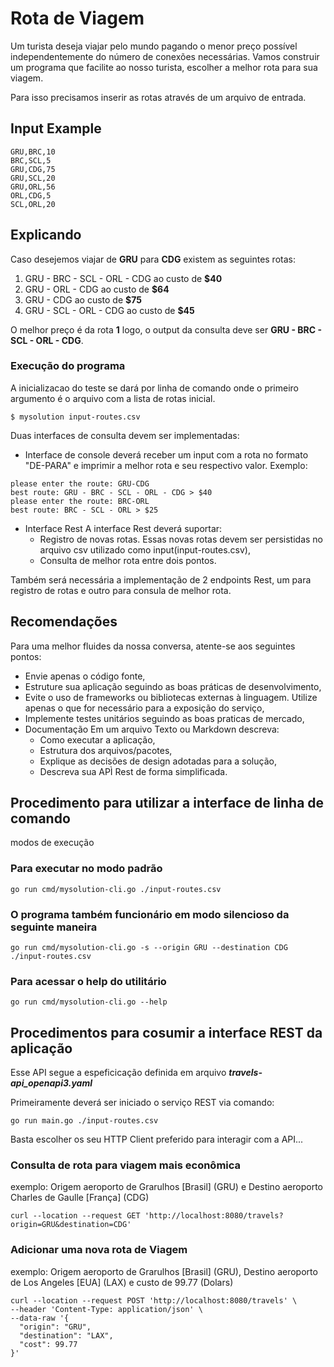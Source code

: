 # Rota de Viagem #

Um turista deseja viajar pelo mundo pagando o menor preço possível independentemente do número de conexões necessárias.
Vamos construir um programa que facilite ao nosso turista, escolher a melhor rota para sua viagem.

Para isso precisamos inserir as rotas através de um arquivo de entrada.

## Input Example ##
```csv
GRU,BRC,10
BRC,SCL,5
GRU,CDG,75
GRU,SCL,20
GRU,ORL,56
ORL,CDG,5
SCL,ORL,20
```

## Explicando ## 
Caso desejemos viajar de **GRU** para **CDG** existem as seguintes rotas:

1. GRU - BRC - SCL - ORL - CDG ao custo de **$40**
2. GRU - ORL - CDG ao custo de **$64**
3. GRU - CDG ao custo de **$75**
4. GRU - SCL - ORL - CDG ao custo de **$45**

O melhor preço é da rota **1** logo, o output da consulta deve ser **GRU - BRC - SCL - ORL - CDG**.

### Execução do programa ###
A inicializacao do teste se dará por linha de comando onde o primeiro argumento é o arquivo com a lista de rotas inicial.

```shell
$ mysolution input-routes.csv
```

Duas interfaces de consulta devem ser implementadas:
- Interface de console deverá receber um input com a rota no formato "DE-PARA" e imprimir a melhor rota e seu respectivo valor.
  Exemplo:
  
```shell
please enter the route: GRU-CDG
best route: GRU - BRC - SCL - ORL - CDG > $40
please enter the route: BRC-ORL
best route: BRC - SCL - ORL > $25
```

- Interface Rest
    A interface Rest deverá suportar:
    - Registro de novas rotas. Essas novas rotas devem ser persistidas no arquivo csv utilizado como input(input-routes.csv),
    - Consulta de melhor rota entre dois pontos.

Também será necessária a implementação de 2 endpoints Rest, um para registro de rotas e outro para consula de melhor rota.

## Recomendações ##
Para uma melhor fluides da nossa conversa, atente-se aos seguintes pontos:

* Envie apenas o código fonte,
* Estruture sua aplicação seguindo as boas práticas de desenvolvimento,
* Evite o uso de frameworks ou bibliotecas externas à linguagem. Utilize apenas o que for necessário para a exposição do serviço,
* Implemente testes unitários seguindo as boas praticas de mercado,
* Documentação
  Em um arquivo Texto ou Markdown descreva:
  * Como executar a aplicação,
  * Estrutura dos arquivos/pacotes,
  * Explique as decisões de design adotadas para a solução,
  * Descreva sua APÌ Rest de forma simplificada.

## Procedimento para utilizar a interface de linha de comando
modos de execução
### Para executar no modo padrão
```
go run cmd/mysolution-cli.go ./input-routes.csv
```

### O programa também funcionário em modo silencioso da seguinte maneira
```
go run cmd/mysolution-cli.go -s --origin GRU --destination CDG ./input-routes.csv
```

### Para acessar o help do utilitário
```
go run cmd/mysolution-cli.go --help
```


## Procedimentos para cosumir a interface REST da aplicação
Esse API segue a espeficicação definida em arquivo ***travels-api_openapi3.yaml***

Primeiramente deverá ser iniciado o serviço REST via comando:

```
go run main.go ./input-routes.csv
```

Basta escolher os seu HTTP Client preferido para interagir com a API...
### Consulta de rota para viagem mais econômica
exemplo: Origem aeroporto de Grarulhos [Brasil] (GRU) e Destino aeroporto Charles de Gaulle [França] (CDG)

```shell
curl --location --request GET 'http://localhost:8080/travels?origin=GRU&destination=CDG'
```

### Adicionar uma nova rota de Viagem
exemplo: Origem aeroporto de Grarulhos [Brasil] (GRU), Destino aeroporto de Los Angeles [EUA] (LAX) e custo de 99.77 (Dolars)

```shell
curl --location --request POST 'http://localhost:8080/travels' \
--header 'Content-Type: application/json' \
--data-raw '{
  "origin": "GRU",
  "destination": "LAX",
  "cost": 99.77
}'
```


